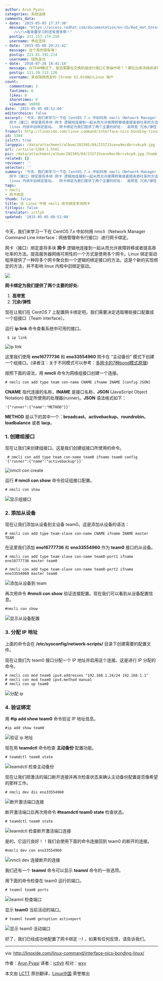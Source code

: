 ```yaml
---
author: Arun Pyasi
categories: 系统运维
comments_data:
- date: '2015-05-05 17:37:30'
  message: "https://access.redhat.com/documentation/en-US/Red_Hat_Enterprise_Linux/7/html/Networking_Guide/index.html<br
    />\r\n看来要学习的还有很多啊！"
  postip: 211.157.174.250
  username: 贵在坚持
- date: '2015-05-06 20:21:42'
  message: 这个真的很有用！
  postip: 223.81.192.214
  username: 绿色圣光
- date: '2016-07-26 16:41:14'
  message: 在TEAM模式下，是否需要在交换机端进行端口汇聚操作呢？？哪位出来详细讲讲TEAM的几种网卡绑定模式和BOND几种绑定模式的区别吧
  postip: 111.20.112.126
  username: 来自陕西西安的 Chrome 52.0|GNU/Linux 用户
count:
  commentnum: 3
  favtimes: 6
  likes: 0
  sharetimes: 0
  viewnum: 16898
date: '2015-05-05 08:52:00'
editorchoice: false
excerpt: '今天，我们来学习一下在 CentOS 7.x 中如何用 nmcli（Network Manager Command Line Interface：网络管理命令行接口）进行网卡绑定。
  网卡（接口）绑定是将多块 网卡 逻辑地连接到一起从而允许故障转移或者提高吞吐率的方法。提高服务器网络可用性的一个方式是使用多个网卡。Linux 绑定驱动程序提供了一种将多个网卡聚合到一个逻辑的绑定接口的方法。这是个新的实现绑定的方法，并不影响
  linux 内核中旧绑定驱动。  网卡绑定为我们提供了两个主要的好处:  高带宽 冗余/弹性  现在让我们在 CentOS 7 上配置网卡绑定吧。我们需要决定选取哪'
fromurl: http://linoxide.com/linux-command/interface-nics-bonding-linux/
id: 5384
islctt: true
largepic: /data/attachment/album/201505/04/215715sevw9ec4brcvkcp9.jpg
url: /article-5384-1.html
pic: /data/attachment/album/201505/04/215715sevw9ec4brcvkcp9.jpg.thumb.jpg
related: []
reviewer: ''
selector: ''
summary: '今天，我们来学习一下在 CentOS 7.x 中如何用 nmcli（Network Manager Command Line Interface：网络管理命令行接口）进行网卡绑定。
  网卡（接口）绑定是将多块 网卡 逻辑地连接到一起从而允许故障转移或者提高吞吐率的方法。提高服务器网络可用性的一个方式是使用多个网卡。Linux 绑定驱动程序提供了一种将多个网卡聚合到一个逻辑的绑定接口的方法。这是个新的实现绑定的方法，并不影响
  linux 内核中旧绑定驱动。  网卡绑定为我们提供了两个主要的好处:  高带宽 冗余/弹性  现在让我们在 CentOS 7 上配置网卡绑定吧。我们需要决定选取哪'
tags:
- nmcli
- 网卡绑定
thumb: false
title: 在 Linux 中用 nmcli 命令绑定多块网卡
titlepic: false
translator: ictlyh
updated: '2015-05-05 08:52:00'
---
```


今天，我们来学习一下在 CentOS 7.x 中如何用 nmcli（Network Manager Command Line Interface：网络管理命令行接口）进行网卡绑定。


网卡（接口）绑定是将多块 **网卡** 逻辑地连接到一起从而允许故障转移或者提高吞吐率的方法。提高服务器网络可用性的一个方式是使用多个网卡。Linux 绑定驱动程序提供了一种将多个网卡聚合到一个逻辑的绑定接口的方法。这是个新的实现绑定的方法，并不影响 linux 内核中旧绑定驱动。


![](/data/attachment/album/201505/04/215715sevw9ec4brcvkcp9.jpg)


**网卡绑定为我们提供了两个主要的好处:**


1. **高带宽**
2. **冗余/弹性**


现在让我们在 CentOS 7 上配置网卡绑定吧。我们需要决定选取哪些接口配置成一个组接口（Team interface）。


运行 **ip link** 命令查看系统中可用的接口。



```
 $ ip link

```

![ip link](/data/attachment/album/201505/04/215804g4zkw6wkg9wjgphg.png)


这里我们使用 **eno16777736** 和 **eno33554960** 网卡在 “主动备份” 模式下创建一个组接口。(译者注：关于不同模式可以参考：[多网卡的7种bond模式原理](http://support.huawei.com/ecommunity/bbs/10155553.html))


按照下面的语法，用 **nmcli** 命令为网络组接口创建一个连接。



```
# nmcli con add type team con-name CNAME ifname INAME [config JSON]

```

**CNAME** 指代连接的名称，**INAME** 是接口名称，**JSON** (JavaScript Object Notation) 指定所使用的处理器(runner)。**JSON** 语法格式如下：



```
'{"runner":{"name":"METHOD"}}' 

```

**METHOD** 是以下的其中一个：**broadcast、activebackup、roundrobin、loadbalance** 或者 **lacp**。


### 1. 创建组接口


现在让我们来创建组接口。这是我们创建组接口所使用的命令。



```
 # nmcli con add type team con-name team0 ifname team0 config '{"runner":{"name":"activebackup"}}'

```

![nmcli con create](/data/attachment/album/201505/04/215804bm9kn9md9nh02m9x.png)


运行 **# nmcli con show** 命令验证组接口配置。



```
# nmcli con show

```

![显示组接口](/data/attachment/album/201505/04/215805p8929ybud7b2cupp.png)


### 2. 添加从设备


现在让我们添加从设备到主设备 team0。这是添加从设备的语法：



```
# nmcli con add type team-slave con-name CNAME ifname INAME master TEAM

```

在这里我们添加 **eno16777736** 和 **eno33554960** 作为 **team0** 接口的从设备。



```
# nmcli con add type team-slave con-name team0-port1 ifname eno16777736 master team0

# nmcli con add type team-slave con-name team0-port2 ifname eno33554960 master team0

```

![添加从设备到 team](/data/attachment/album/201505/04/215805kuorf7hoahhorrrj.png)


再次用命令 **#nmcli con show** 验证连接配置。现在我们可以看到从设备配置信息。



```
#nmcli con show

```

![显示从设备配置](/data/attachment/album/201505/04/215806o2rrgoo1ocke1y5g.png)


### 3. 分配 IP 地址


上面的命令会在 **/etc/sysconfig/network-scripts/** 目录下创建需要的配置文件。


现在让我们为 team0 接口分配一个 IP 地址并启用这个连接。这是进行 IP 分配的命令。



```
# nmcli con mod team0 ipv4.addresses "192.168.1.24/24 192.168.1.1"
# nmcli con mod team0 ipv4.method manual
# nmcli con up team0

```

![分配 ip](/data/attachment/album/201505/04/215806trf9nq6chdqufxhr.png)


### 4. 验证绑定


用 **#ip add show team0** 命令验证 IP 地址信息。



```
#ip add show team0

```

![验证 ip 地址](/data/attachment/album/201505/04/215807oy6ycnyfny5zogzg.png)


现在用 **teamdctl** 命令检查 **主动备份** 配置功能。



```
# teamdctl team0 state

```

![teamdctl 检查主动备份](/data/attachment/album/201505/04/215807sm3ll4dln0plpwql.png)


现在让我们把激活的端口断开连接并再次检查状态来确认主动备份配置是否像希望的那样工作。



```
# nmcli dev dis eno33554960

```

![断开激活端口连接](/data/attachment/album/201505/04/215807nvnq089wnset4b0n.png)


断开激活端口后再次用命令 **#teamdctl team0 state** 检查状态。



```
# teamdctl team0 state

```

![teamdctl 检查断开激活端口连接](/data/attachment/album/201505/04/215808hkbo0ypnfxxnb174.png)


是的，它运行良好！！我们会使用下面的命令连接回到 team0 的断开的连接。



```
#nmcli dev con eno33554960

```

![nmcli dev 连接断开的连接](/data/attachment/album/201505/04/215808z0yjlo8j9fjooz99.png)


我们还有一个 **teamnl** 命令可以显示 **teamnl** 命令的一些选项。


用下面的命令检查在 team0 运行的端口。



```
# teamnl team0 ports

```

![teamnl 检查端口](/data/attachment/album/201505/04/215809vlvfgfayvtsbbgfq.png)


显示 **team0** 当前活动的端口。



```
# teamnl team0 getoption activeport

```

![显示 team0 活动端口](/data/attachment/album/201505/04/215809jc52w65bu61qcbqv.png)


好了，我们已经成功地配置了网卡绑定 :-) ，如果有任何反馈，请告诉我们。




---


via: <http://linoxide.com/linux-command/interface-nics-bonding-linux/>


作者：[Arun Pyasi](http://linoxide.com/author/arunp/) 译者：[ictlyh](https://github.com/ictlyh) 校对：[wxy](https://github.com/wxy)


本文由 [LCTT](https://github.com/LCTT/TranslateProject) 原创翻译，[Linux中国](http://linux.cn/) 荣誉推出